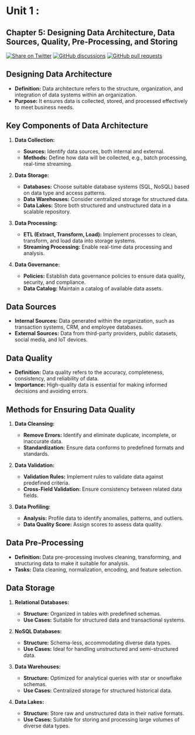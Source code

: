 # Unit 1 : 
## Chapter 5: Designing Data Architecture, Data Sources, Quality, Pre-Processing, and Storing

[![Share on Twitter](https://img.shields.io/badge/-Share%20on%20Twitter-blue?logo=twitter&style=flat-square)](https://twitter.com/intent/tweet?text=https%3A%2F%2Fgithub.com%2Fwhoami-anoint%2FBig-Data-Series)
[![GitHub discussions](https://img.shields.io/github/discussions/whoami-anoint/DevOps)](https://github.com/whoami-anoint/Big-Data-Series/discussions)
[![GitHub pull requests](https://img.shields.io/github/issues-pr/whoami-anoint/DevOps)](https://github.com/whoami-anoint/Big-Data-Series/pulls)

## Designing Data Architecture

- **Definition:** Data architecture refers to the structure, organization, and integration of data systems within an organization.
- **Purpose:** It ensures data is collected, stored, and processed effectively to meet business needs.

## Key Components of Data Architecture

1. **Data Collection:** 
   - **Sources:** Identify data sources, both internal and external.
   - **Methods:** Define how data will be collected, e.g., batch processing, real-time streaming.

2. **Data Storage:**
   - **Databases:** Choose suitable database systems (SQL, NoSQL) based on data type and access patterns.
   - **Data Warehouses:** Consider centralized storage for structured data.
   - **Data Lakes:** Store both structured and unstructured data in a scalable repository.

3. **Data Processing:**
   - **ETL (Extract, Transform, Load):** Implement processes to clean, transform, and load data into storage systems.
   - **Streaming Processing:** Enable real-time data processing and analysis.

4. **Data Governance:**
   - **Policies:** Establish data governance policies to ensure data quality, security, and compliance.
   - **Data Catalog:** Maintain a catalog of available data assets.

## Data Sources

- **Internal Sources:** Data generated within the organization, such as transaction systems, CRM, and employee databases.
- **External Sources:** Data from third-party providers, public datasets, social media, and IoT devices.

## Data Quality

- **Definition:** Data quality refers to the accuracy, completeness, consistency, and reliability of data.
- **Importance:** High-quality data is essential for making informed decisions and avoiding errors.

## Methods for Ensuring Data Quality

1. **Data Cleansing:**
   - **Remove Errors:** Identify and eliminate duplicate, incomplete, or inaccurate data.
   - **Standardization:** Ensure data conforms to predefined formats and standards.

2. **Data Validation:**
   - **Validation Rules:** Implement rules to validate data against predefined criteria.
   - **Cross-Field Validation:** Ensure consistency between related data fields.

3. **Data Profiling:**
   - **Analysis:** Profile data to identify anomalies, patterns, and outliers.
   - **Data Quality Score:** Assign scores to assess data quality.

## Data Pre-Processing

- **Definition:** Data pre-processing involves cleaning, transforming, and structuring data to make it suitable for analysis.
- **Tasks:** Data cleaning, normalization, encoding, and feature selection.

## Data Storage

1. **Relational Databases:**
   - **Structure:** Organized in tables with predefined schemas.
   - **Use Cases:** Suitable for structured data and transactional systems.

2. **NoSQL Databases:**
   - **Structure:** Schema-less, accommodating diverse data types.
   - **Use Cases:** Ideal for handling unstructured and semi-structured data.

3. **Data Warehouses:**
   - **Structure:** Optimized for analytical queries with star or snowflake schemas.
   - **Use Cases:** Centralized storage for structured historical data.

4. **Data Lakes:**
   - **Structure:** Store raw and unstructured data in their native formats.
   - **Use Cases:** Suitable for storing and processing large volumes of diverse data types.

